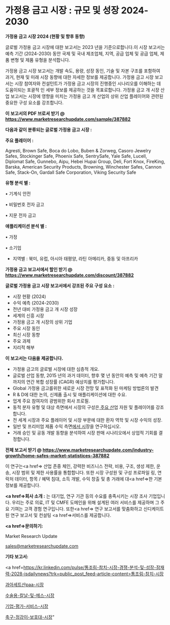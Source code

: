 # 가정용 금고 시장 : 규모 및 성장 2024-2030

<strong>가정용 금고 시장 2024 (현황 및 향후 동향)</strong>

글로벌 가정용 금고 시장에 대한 보고서는 2023 년을 기준으로합니다.이 시장 보고서는 예측 기간 (2024-2030) 동안 국제 및 국내 제조업체, 지역, 공급 업체 및 공급 업체, 제품 변형 및 제품 유형을 분석합니다.

가정용 금고 시장 보고서는 개발 속도, 용량, 성장 동인, 기술 및 자본 구조를 포함하여 과거, 현재 및 미래 시장 동향에 대한 자세한 정보를 제공합니다. 가정용 금고 시장 보고서는 시장 참여자와 컨설턴트가 가정용 금고 시장의 진행중인 시나리오를 이해하는 데 도움이되는 포괄적 인 세부 정보를 제공하는 것을 목표로합니다. 가정용 금고 개 시장 산업 보고서는 시장에 영향을 미치는 가정용 금고 개 산업의 상위 산업 플레이어와 관련된 중요한 구성 요소를 강조합니다.



<strong>이 보고서의 PDF 브로셔 받기 @ <a href=https://www.marketresearchupdate.com/sample/387882>https://www.marketresearchupdate.com/sample/387882</a></strong>



<strong>다음과 같이 분류되는 글로벌 가정용 금고 시장 :</strong>



<strong>주요 플레이어 :</strong>

Agresti, Brown Safe, Boca do Lobo, Buben & Zorweg, Casoro Jewelry Safes, Stockinger Safe, Phoenix Safe, SentrySafe, Yale Safe, Lucell, Diplomat Safe, Gunnebo, Aipu, Hebei Hupai Group, Deli, Fort Knox, FireKing, Barska, American Security Products, Browning, Winchester Safes, Cannon Safe, Stack-On, Gardall Safe Corporation, Viking Security Safe



<strong>유형 분석 별 :</strong>

• 기계식 안전

• 비밀번호 전자 금고

• 지문 전자 금고



<strong>애플리케이션 분석 별 :</strong>

• 가정

• 소기업

<ul>
  <li>지역별 : 북미, 유럽, 아시아 태평양, 라틴 아메리카, 중동 및 아프리카</li>
</ul>


<strong>가정용 금고 보고서에서 할인 받기 @ <a href=https://www.marketresearchupdate.com/discount/387882>https://www.marketresearchupdate.com/discount/387882</a></strong>



<strong>글로벌 가정용 금고 시장 보고서에서 강조된 주요 구성 요소 :</strong>
<ul>
  <li>시장 현황 (2024)</li>
  <li>수익 예측 (2024-2030)</li>
  <li>전년 대비 가정용 금고 개 시장 성장</li>
  <li>세계의 신흥 시장</li>
  <li>가정용 금고 개 시장의 상위 기업</li>
  <li>주요 시장 동인</li>
  <li>최신 시장 동향</li>
  <li>주요 과제</li>
  <li>지리적 해부</li>
</ul>


<strong>이 보고서는 다음을 제공합니다.</strong>
<ul>
  <li>가정용 금고의 글로벌 시장에 대한 심층적 개요.</li>
  <li>글로벌 산업 동향, 2015 년의 과거 데이터, 향후 몇 년 동안의 예측 및 예측 기간 말까지의 연간 복합 성장률 (CAGR) 예상치를 평가합니다.</li>
  <li>Global 가정용 금고를위한 새로운 시장 전망 및 표적화 된 마케팅 방법론의 발견</li>
  <li>R &amp; D에 대한 논의, 신제품 출시 및 애플리케이션에 대한 수요.</li>
  <li>업계 주요 참여자의 광범위한 회사 프로필.</li>
  <li>동적 분자 유형 및 대상 측면에서 시장의 구성은<a href=> 주요 산</a>업 자원 및 플레이어를 강조합니다.</li>
  <li>전 세계 시장과 주요 플레이어 및 시장 부문에 대한 환자 역학 및 시장 수익의 성장.</li>
  <li>일반 및 프리미엄 제품 수익 측면<a href=>에서 시</a>장을 연구하십시오.</li>
  <li>거래 승인 및 공동 개발 동향을 분석하여 시장 판매 시나리오에서 상업적 기회를 결정합니다.</li>
</ul>



<strong>전체 보고서 받기 @ <a href=https://www.marketresearchupdate.com/industry-growth/home-safes-market-statistices-387882>https://www.marketresearchupdate.com/industry-growth/home-safes-market-statistices-387882</a></strong>

이 연구는<a href=> 산업 존중</a> 체인, 강력한 비즈니스 전략, 비용, 구조, 생성 제한, 운송, 시장 범위 및 제한 사용률을 통합합니다. 또한 시장 구성원 및 구성 프로파일 링, 연락처 데이터, 항목 / 혜택 침대, 소득 개발, 수익 창출 및 총 거래에 대<a href=>한 기본 </a>정보를 제공합니다.



<strong><a href=>회사 소</a>개 :</strong>
는 대기업, 연구 기관 등의 수요를 충족시키는 시장 조사 기업입니다. 우리는 주로 의료, IT 및 CMFE 도메인을 위해 설계된 여러 서비스를 제공하며 그 주요 기여는 고객 경험 연구입니다. 또한<a href=> 연구 보</a>고서를 맞춤화하고 신디케이트 된 연구 보고서 및 컨설팅 <a href=>서비스</a>를 제공합니다.



<strong><a href=>문의하기:</a></strong>

Market Research Update

sales@marketresearchupdate.com



<strong>기타 보고서:</strong>

<a href=https://kr.linkedin.com/pulse/통조림-참치-시장-경쟁-분석-및-성장-잠재력-2028-isdailynews?trk=public_post_feed-article-content>통조림-참치-시장</a>

<a href=https://www.linkedin.com/pulse/과아세트산paa-시장-동향-및-성장-전망-survey-savvy-insights-360-analysis/>과아세트산paa-시장</a>

<a href=https://www.linkedin.com/pulse/수술용-칼날-및-메스-시장-경쟁-분석-성장-잠재력-2029-analytics-alchemy-360-analysis-0mppf/>수술용-칼날-및-메스-시장</a>

<a href=https://www.linkedin.com/pulse/기업-평가-서비스-시장-현재-및-미래-성장-2029-survey-savvy-insights-360-analysis-cxvkf/>기업-평가-서비스-시장</a>

<a href=https://www.linkedin.com/pulse/축구-정강이-보호대-시장-규모-및-성장-2023-market-matrix-musings-analysis-f8evf/>축구-정강이-보호대-시장</a>"
